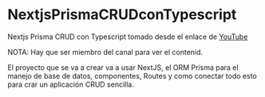 # NextjsPrismaCRUDconTypescript
Nextjs Prisma CRUD con Typescript tomado desde el enlace de [YouTube](https://www.youtube.com/watch?v=8gb7PtmwP2U&amp;ab_channel=FaztCode )

NOTA: Hay que ser miembro del canal para ver el contenid.

El proyecto que se va a crear va a usar NextJS, el ORM Prisma para el manejo de base de datos, componentes, Routes y como conectar todo esto para crar un aplicación CRUD sencilla.
